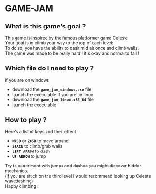 # GAME-JAM
## What is this game's goal ?
This game is inspired by the famous platformer game Celeste  
Your goal is to climb your way to the top of each level:  
To do so, you have the ability to dash mid air once and climb walls.  
The game was made to be really hard ! it's okay and normal to fail !  
## Which file do I need to play ?
if you are on windows
- download the **`game_jam_windows.exe`** file
- launch the executable
if you are on linux  
- download the **`game_jam_linux.x86_64`** file
- launch the executable
## How to play ?
Here's a list of keys and their effect :
- **`WASD`** or **`ZQSD`** to move around
- **`SPACE`** to climb/grab walls
- **`LEFT ARROW`** to dash
- **`UP ARROW`** to jump

Try to experiment with jumps and dashes you might discover hidden mechanics.  
(if you are stuck on the third level I would recommend looking up Celeste wavedashing)  
Happy climbing !
